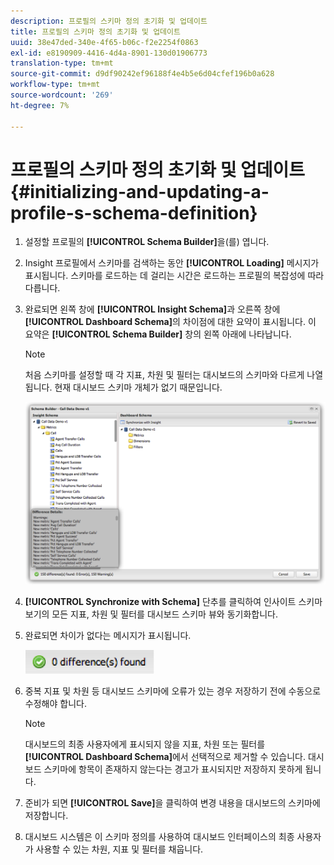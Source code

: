 ```yaml
---
description: 프로필의 스키마 정의 초기화 및 업데이트
title: 프로필의 스키마 정의 초기화 및 업데이트
uuid: 38e47ded-340e-4f65-b06c-f2e2254f0863
exl-id: e8190909-4416-4d4a-8901-130d01906773
translation-type: tm+mt
source-git-commit: d9df90242ef96188f4e4b5e6d04cfef196b0a628
workflow-type: tm+mt
source-wordcount: '269'
ht-degree: 7%

---
```


# 프로필의 스키마 정의 초기화 및 업데이트{#initializing-and-updating-a-profile-s-schema-definition}

1. 설정할 프로필의 **[!UICONTROL Schema Builder]**&#x200B;을(를) 엽니다.
1. Insight 프로필에서 스키마를 검색하는 동안 **[!UICONTROL Loading]** 메시지가 표시됩니다. 스키마를 로드하는 데 걸리는 시간은 로드하는 프로필의 복잡성에 따라 다릅니다.
1. 완료되면 왼쪽 창에 **[!UICONTROL Insight Schema]**&#x200B;과 오른쪽 창에 **[!UICONTROL Dashboard Schema]**&#x200B;의 차이점에 대한 요약이 표시됩니다. 이 요약은 **[!UICONTROL Schema Builder]** 창의 왼쪽 아래에 나타납니다.

   >[!NOTE]
   >
   >처음 스키마를 설정할 때 각 지표, 차원 및 필터는 대시보드의 스키마와 다르게 나열됩니다. 현재 대시보드 스키마 개체가 없기 때문입니다.

   ![](assets/schema_builder2.png)

1. **[!UICONTROL Synchronize with Schema]** 단추를 클릭하여 인사이트 스키마 보기의 모든 지표, 차원 및 필터를 대시보드 스키마 뷰와 동기화합니다.
1. 완료되면 차이가 없다는 메시지가 표시됩니다.

   ![](assets/diff_found.png)

1. 중복 지표 및 차원 등 대시보드 스키마에 오류가 있는 경우 저장하기 전에 수동으로 수정해야 합니다.

   >[!NOTE]
   >
   >대시보드의 최종 사용자에게 표시되지 않을 지표, 차원 또는 필터를 **[!UICONTROL Dashboard Schema]**&#x200B;에서 선택적으로 제거할 수 있습니다. 대시보드 스키마에 항목이 존재하지 않는다는 경고가 표시되지만 저장하지 못하게 됩니다.

1. 준비가 되면 **[!UICONTROL Save]**&#x200B;을 클릭하여 변경 내용을 대시보드의 스키마에 저장합니다.
1. 대시보드 시스템은 이 스키마 정의를 사용하여 대시보드 인터페이스의 최종 사용자가 사용할 수 있는 차원, 지표 및 필터를 채웁니다.
